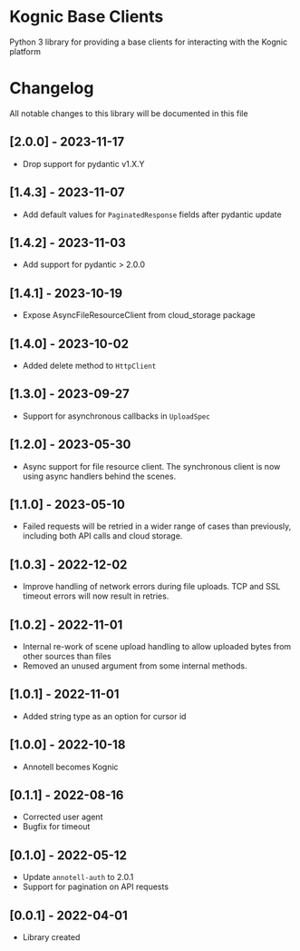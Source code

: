 # Kognic Base Clients

Python 3 library for providing a base clients for interacting with the Kognic platform

# Changelog

All notable changes to this library will be documented in this file

## [2.0.0] - 2023-11-17

- Drop support for pydantic v1.X.Y


## [1.4.3] - 2023-11-07

- Add default values for `PaginatedResponse` fields after pydantic update

## [1.4.2] - 2023-11-03

- Add support for pydantic > 2.0.0

## [1.4.1] - 2023-10-19

- Expose AsyncFileResourceClient from cloud_storage package

## [1.4.0] - 2023-10-02

- Added delete method to `HttpClient`

## [1.3.0] - 2023-09-27

- Support for asynchronous callbacks in `UploadSpec`

## [1.2.0] - 2023-05-30

- Async support for file resource client. The synchronous client is now using async handlers behind the scenes.

## [1.1.0] - 2023-05-10

- Failed requests will be retried in a wider range of cases than previously, including both API calls and cloud storage.

## [1.0.3] - 2022-12-02

- Improve handling of network errors during file uploads. TCP and SSL timeout errors will now result in retries.

## [1.0.2] - 2022-11-01
- Internal re-work of scene upload handling to allow uploaded bytes from other sources than files
- Removed an unused argument from some internal methods.

## [1.0.1] - 2022-11-01
- Added string type as an option for cursor id 

## [1.0.0] - 2022-10-18
- Annotell becomes Kognic

## [0.1.1] - 2022-08-16
- Corrected user agent
- Bugfix for timeout

## [0.1.0] - 2022-05-12
- Update `annotell-auth` to 2.0.1
- Support for pagination on API requests

## [0.0.1] - 2022-04-01

- Library created
